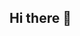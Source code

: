 ## Hi there 👋

<!--
**eastside00020/eastside00020** is a ✨ _special_ ✨ repository because its `README.md` (this file) appears on your GitHub profile.

Here are some ideas to get you started:

- 🔭 I’m currently working in a branding company 
- 🌱 I’m currently learning programing at IYF
- 👯 I’m looking to forward to be one of the best IT wizzards 
- 😀 If you have any graphic design job am your guy
- 💬 eastside00020@gmail.com ...
